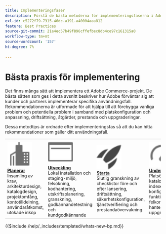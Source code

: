 ```yaml
---
title: Implementeringsfaser
description: Förstå de bästa metoderna för implementeringsfaserna i Adobe Commerce-projekt.
exl-id: c5272f79-7315-46dc-a191-a40004aaa812
feature: Best Practices
source-git-commit: 21a4ec57b49f896cffefbec8db4ce97c161315a0
workflow-type: tm+mt
source-wordcount: '157'
ht-degree: 7%

---
```


# Bästa praxis för implementering

Det finns många sätt att implementera ett Adobe Commerce-projekt. De bästa sätten som ges i detta avsnitt beskriver hur Adobe förväntar sig att kunder och partners implementerar specifika användningsfall. Rekommendationerna är utformade för att hjälpa till att förebygga vanliga problem och potentiella problem i samband med platskonfiguration och anpassning, driftsättning, åtgärder, prestanda och uppgraderingar.

Dessa metodtips är ordnade efter implementeringsfas så att du kan hitta rekommendationer som gäller ditt användningsfall.

<table style="table-layout:fixed">
<tr>
  <td>
    <a href="planning/overview.md">
    <img alt="Planering" src="../../assets/icons/enterprise.svg" width="80" height="80"/>
    </a>
    <div>
    <a href="planning/overview.md"><strong>Planerar</strong></a>
    </div>
    Insamling av krav, arkitekturdesign, katalogdesign, projektomfång, kontotilldelning, användaråtkomst, utökade inköp
    <br>
  </td>
  <td>
    <a href="development/overview.md">
      <img alt="Utveckling" src="../../assets/icons/page-rule.svg" width="80" height="80">
    </a>
    <div>
    <a href="development/overview.md"><strong>Utveckling</strong></a>
    </div>
    Lokal installation och staging-miljö, felsökning, kodhantering, utskriftsplanering, granskning, godkännandetestning och kundgodkännande
    <br>
  </td>
  <td>
    <a href="launch/overview.md">
      <img alt="Starta" src="../../assets/icons/launch.svg" width="80" height="80">
    </a>
    <div>
    <a href="launch/overview.md"><strong>Starta</strong></a>
    </div>
    Slutlig granskning av checklistor före och efter lansering, driftsättning, säkerhetskonfiguration, tjänstverifiering och prestandaövervakning  
    <br>
  </td>
  <td>
    <a href="maintenance/overview.md">
      <img alt="Underhåll" src="../../assets/icons/gauge.svg" width="80" height="80">
    </a>
    <div>
    <a href="maintenance/overview.md"><strong>Underhåll</strong></a>
    </div>
    Platsövervakning, kataloghantering, indexering, konfiguration, funktionsförbättringar, felkorrigering, hanterade tjänster, uppgraderingar   
    <br>
  </td>
</tr>
</table>

{{$include /help/_includes/templated/whats-new-bp.md}}

<!-- Last updated from includes: 2025-09-04 11:19:10 -->
